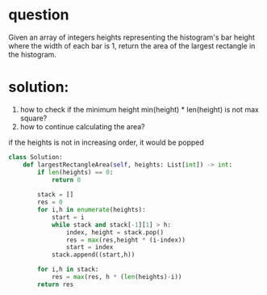 # question

Given an array of integers heights representing the histogram's bar height where the width of each bar is 1, return the area of the largest rectangle in the histogram.


# solution:
1. how to check if the minimum height min(height) * len(height) is not max square?
2. how to continue calculating the area?


if the heights is not in increasing order, it would be popped


```Python
class Solution:
    def largestRectangleArea(self, heights: List[int]) -> int:
        if len(heights) == 0:
            return 0
        
        stack = []
        res = 0
        for i,h in enumerate(heights):
            start = i
            while stack and stack[-1][1] > h:
                index, height = stack.pop()
                res = max(res,height * (i-index))
                start = index
            stack.append((start,h))

        for i,h in stack:
            res = max(res, h * (len(heights)-i))
        return res
```

